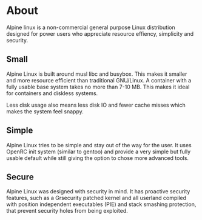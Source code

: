 # About

Alpine linux is a non-commercial general purpose Linux distribution
designed for power users who appreciate resource effiency, simplicity
and security.

## Small

Alpine Linux is built around musl libc and busybox. This makes it smaller
and more resource efficient than traditional GNU/Linux. A container with
a fully usable base system takes no more than 7-10 MB. This makes it ideal
for containers and diskless systems.

Less disk usage also means less disk IO and fewer cache misses which makes
the system feel snappy.

## Simple

Alpine Linux tries to be simple and stay out of the way for the user. It
uses OpenRC init system (similar to gentoo) and provide a very simple but
fully usable default while still giving the option to chose more advanced
tools.

## Secure

Alpine Linux was designed with security in mind. It has proactive security
features, such as a Grsecurity patched kernel and all userland compiled with
position independent executables (PIE) and stack smashing protection, that
prevent security holes from being exploited.

